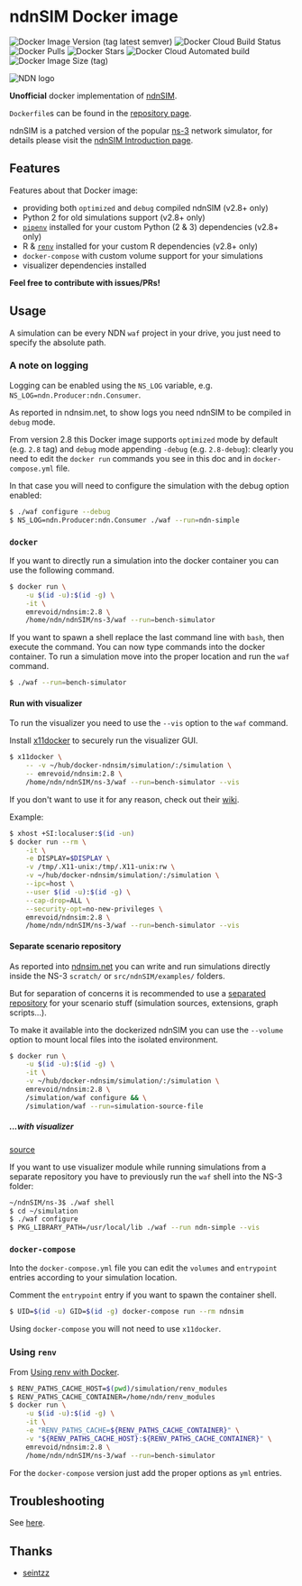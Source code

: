 # ndnSIM Docker image

![Docker Image Version (tag latest semver)](https://img.shields.io/docker/v/emrevoid/ndnsim/2.8?logo=docker)
![Docker Cloud Build Status](https://img.shields.io/docker/cloud/build/emrevoid/ndnsim?logo=docker)
![Docker Pulls](https://img.shields.io/docker/pulls/emrevoid/ndnsim?logo=docker)
![Docker Stars](https://img.shields.io/docker/stars/emrevoid/ndnsim?logo=docker)
![Docker Cloud Automated build](https://img.shields.io/docker/cloud/automated/emrevoid/ndnsim?logo=docker)
![Docker Image Size (tag)](https://img.shields.io/docker/image-size/emrevoid/ndnsim/2.8?logo=docker)

![NDN logo](https://ndnsim.net/current/_static/ndn-logo.png)

**Unofficial** docker implementation of [ndnSIM](http://ndnsim.net/).

`Dockerfile`s can be found in the [repository page](https://github.com/fam4r/docker-ndnsim).

ndnSIM is a patched version of the popular [ns-3](https://www.nsnam.org/) network simulator, for details please visit the [ndnSIM Introduction page](https://ndnsim.net/current/intro.html).

## Features

Features about that Docker image:
- providing both `optimized` and `debug` compiled ndnSIM (v2.8+ only)
- Python 2 for old simulations support (v2.8+ only)
- [`pipenv`](https://github.com/pypa/pipenv) installed for your custom Python (2 & 3) dependencies (v2.8+ only)
- R & [`renv`](https://github.com/rstudio/renv) installed for your custom R dependencies (v2.8+ only)
- `docker-compose` with custom volume support for your simulations
- visualizer dependencies installed

**Feel free to contribute with issues/PRs!**

## Usage

A simulation can be every NDN `waf` project in your drive, you just need to
specify the absolute path.

### A note on logging

Logging can be enabled using the `NS_LOG` variable, e.g. `NS_LOG=ndn.Producer:ndn.Consumer`.

As reported in ndnsim.net, to show logs you need ndnSIM to be compiled in `debug` mode.

From version 2.8 this Docker image supports `optimized` mode by default (e.g. `2.8` tag)
and `debug` mode appending `-debug` (e.g. `2.8-debug`): clearly you need to edit the `docker run`
commands you see in this doc and in `docker-compose.yml` file.

In that case you will need to configure the simulation with the debug option enabled:

```bash
$ ./waf configure --debug
$ NS_LOG=ndn.Producer:ndn.Consumer ./waf --run=ndn-simple
```

### `docker`

If you want to directly run a simulation into the docker container you can use
the following command.

```bash
$ docker run \
    -u $(id -u):$(id -g) \
    -it \
    emrevoid/ndnsim:2.8 \
    /home/ndn/ndnSIM/ns-3/waf --run=bench-simulator
```

If you want to spawn a shell replace the last command line with `bash`, then
execute the command. You can now type commands into the docker container. To run
a simulation move into the proper location and run the `waf` command.

```bash
$ ./waf --run=bench-simulator
```

#### Run with visualizer

To run the visualizer you need to use the `--vis` option to the `waf` command.

Install [x11docker](https://github.com/mviereck/x11docker) to securely run the
visualizer GUI.
```bash
$ x11docker \
    -- -v ~/hub/docker-ndnsim/simulation/:/simulation \
    -- emrevoid/ndnsim:2.8 \
    /home/ndn/ndnSIM/ns-3/waf --run=bench-simulator --vis
```

If you don't want to use it for any reason, check out their
[wiki](https://github.com/mviereck/x11docker/wiki/Short-setups-to-provide-X-display-to-container#sharing-host-x-display-for-single-applications).

Example:

```bash
$ xhost +SI:localuser:$(id -un)
$ docker run --rm \
    -it \
    -e DISPLAY=$DISPLAY \
    -v /tmp/.X11-unix:/tmp/.X11-unix:rw \
    -v ~/hub/docker-ndnsim/simulation/:/simulation \
    --ipc=host \
    --user $(id -u):$(id -g) \
    --cap-drop=ALL \
    --security-opt=no-new-privileges \
    emrevoid/ndnsim:2.8 \
    /home/ndn/ndnSIM/ns-3/waf --run=bench-simulator --vis
```

#### Separate scenario repository

As reported into [ndnsim.net](https://ndnsim.net/current/getting-started.html#simulating-using-ndnsim)
you can write and run simulations directly inside the NS-3 `scratch/` or `src/ndnSIM/examples/` folders.

But for separation of concerns it is recommended to use a [separated repository](https://github.com/named-data-ndnSIM/scenario-template) for your scenario stuff (simulation sources, extensions, graph scripts...).

To make it available into the dockerized ndnSIM you can use the `--volume` option to mount local files into the isolated environment.

```bash
$ docker run \
    -u $(id -u):$(id -g) \
    -it \
    -v ~/hub/docker-ndnsim/simulation/:/simulation \
    emrevoid/ndnsim:2.8 \
    /simulation/waf configure && \
    /simulation/waf --run=simulation-source-file
```

##### ...with visualizer

[source](https://github.com/cawka/ns3-scenario-template#running-with-visualizer)

If you want to use visualizer module while running simulations from a separate repository you have to previously run the `waf` shell into the NS-3 folder:

```bash
~/ndnSIM/ns-3$ ./waf shell
$ cd ~/simulation
$ ./waf configure
$ PKG_LIBRARY_PATH=/usr/local/lib ./waf --run ndn-simple --vis
```

### `docker-compose`

Into the `docker-compose.yml` file you can edit the `volumes` and `entrypoint`
entries according to your simulation location.

Comment the `entrypoint` entry if you want to spawn the container shell.

```bash
$ UID=$(id -u) GID=$(id -g) docker-compose run --rm ndnsim
```

Using `docker-compose` you will not need to use `x11docker`.

### Using `renv`

From [Using renv with Docker](https://rstudio.github.io/renv/articles/docker.html).

```bash
$ RENV_PATHS_CACHE_HOST=$(pwd)/simulation/renv_modules
$ RENV_PATHS_CACHE_CONTAINER=/home/ndn/renv_modules
$ docker run \
    -u $(id -u):$(id -g) \
    -it \
    -e "RENV_PATHS_CACHE=${RENV_PATHS_CACHE_CONTAINER}" \
    -v "${RENV_PATHS_CACHE_HOST}:${RENV_PATHS_CACHE_CONTAINER}" \
    emrevoid/ndnsim:2.8 \
    /home/ndn/ndnSIM/ns-3/waf --run=bench-simulator
```

For the `docker-compose` version just add the proper options as `yml` entries.

## Troubleshooting

See [here](./TROUBLESHOOTING.md).

## Thanks

- [seintzz](https://github.com/seintzz)
